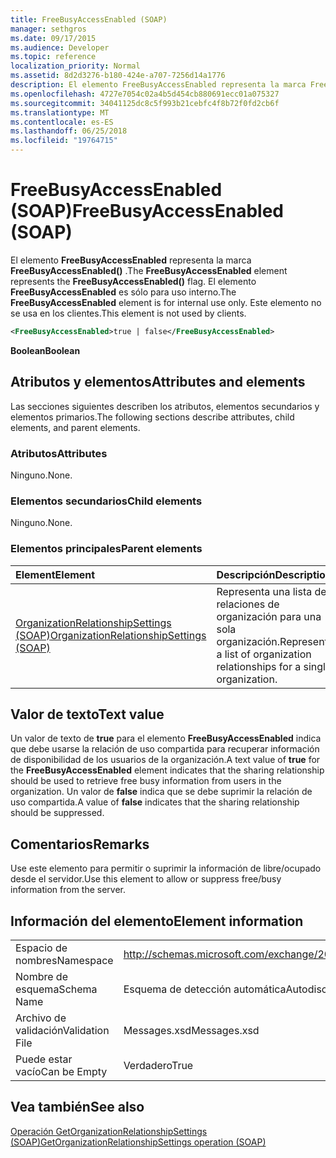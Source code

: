 ```yaml
---
title: FreeBusyAccessEnabled (SOAP)
manager: sethgros
ms.date: 09/17/2015
ms.audience: Developer
ms.topic: reference
localization_priority: Normal
ms.assetid: 8d2d3276-b180-424e-a707-7256d14a1776
description: El elemento FreeBusyAccessEnabled representa la marca FreeBusyAccessEnabled(). El elemento FreeBusyAccessEnabled es sólo para uso interno. Este elemento no se usa en los clientes.
ms.openlocfilehash: 4727e7054c02a4b5d454cb880691ecc01a075327
ms.sourcegitcommit: 34041125dc8c5f993b21cebfc4f8b72f0fd2cb6f
ms.translationtype: MT
ms.contentlocale: es-ES
ms.lasthandoff: 06/25/2018
ms.locfileid: "19764715"
---
```

# <a name="freebusyaccessenabled-soap"></a><span data-ttu-id="084b2-105">FreeBusyAccessEnabled (SOAP)</span><span class="sxs-lookup"><span data-stu-id="084b2-105">FreeBusyAccessEnabled (SOAP)</span></span>

<span data-ttu-id="084b2-106">El elemento **FreeBusyAccessEnabled** representa la marca **FreeBusyAccessEnabled()** .</span><span class="sxs-lookup"><span data-stu-id="084b2-106">The **FreeBusyAccessEnabled** element represents the **FreeBusyAccessEnabled()** flag.</span></span> <span data-ttu-id="084b2-107">El elemento **FreeBusyAccessEnabled** es sólo para uso interno.</span><span class="sxs-lookup"><span data-stu-id="084b2-107">The **FreeBusyAccessEnabled** element is for internal use only.</span></span> <span data-ttu-id="084b2-108">Este elemento no se usa en los clientes.</span><span class="sxs-lookup"><span data-stu-id="084b2-108">This element is not used by clients.</span></span> 
  
```XML
<FreeBusyAccessEnabled>true | false</FreeBusyAccessEnabled>
```

 <span data-ttu-id="084b2-109">**Boolean**</span><span class="sxs-lookup"><span data-stu-id="084b2-109">**Boolean**</span></span>
## <a name="attributes-and-elements"></a><span data-ttu-id="084b2-110">Atributos y elementos</span><span class="sxs-lookup"><span data-stu-id="084b2-110">Attributes and elements</span></span>

<span data-ttu-id="084b2-111">Las secciones siguientes describen los atributos, elementos secundarios y elementos primarios.</span><span class="sxs-lookup"><span data-stu-id="084b2-111">The following sections describe attributes, child elements, and parent elements.</span></span>
  
### <a name="attributes"></a><span data-ttu-id="084b2-112">Atributos</span><span class="sxs-lookup"><span data-stu-id="084b2-112">Attributes</span></span>

<span data-ttu-id="084b2-113">Ninguno.</span><span class="sxs-lookup"><span data-stu-id="084b2-113">None.</span></span>
  
### <a name="child-elements"></a><span data-ttu-id="084b2-114">Elementos secundarios</span><span class="sxs-lookup"><span data-stu-id="084b2-114">Child elements</span></span>

<span data-ttu-id="084b2-115">Ninguno.</span><span class="sxs-lookup"><span data-stu-id="084b2-115">None.</span></span>
  
### <a name="parent-elements"></a><span data-ttu-id="084b2-116">Elementos principales</span><span class="sxs-lookup"><span data-stu-id="084b2-116">Parent elements</span></span>

|<span data-ttu-id="084b2-117">**Element**</span><span class="sxs-lookup"><span data-stu-id="084b2-117">**Element**</span></span>|<span data-ttu-id="084b2-118">**Descripción**</span><span class="sxs-lookup"><span data-stu-id="084b2-118">**Description**</span></span>|
|:-----|:-----|
|[<span data-ttu-id="084b2-119">OrganizationRelationshipSettings (SOAP)</span><span class="sxs-lookup"><span data-stu-id="084b2-119">OrganizationRelationshipSettings (SOAP)</span></span>](organizationrelationshipsettings-soap.md) <br/> |<span data-ttu-id="084b2-120">Representa una lista de relaciones de organización para una sola organización.</span><span class="sxs-lookup"><span data-stu-id="084b2-120">Represents a list of organization relationships for a single organization.</span></span>  <br/> |
   
## <a name="text-value"></a><span data-ttu-id="084b2-121">Valor de texto</span><span class="sxs-lookup"><span data-stu-id="084b2-121">Text value</span></span>

<span data-ttu-id="084b2-122">Un valor de texto de **true** para el elemento **FreeBusyAccessEnabled** indica que debe usarse la relación de uso compartida para recuperar información de disponibilidad de los usuarios de la organización.</span><span class="sxs-lookup"><span data-stu-id="084b2-122">A text value of **true** for the **FreeBusyAccessEnabled** element indicates that the sharing relationship should be used to retrieve free busy information from users in the organization.</span></span> <span data-ttu-id="084b2-123">Un valor de **false** indica que se debe suprimir la relación de uso compartida.</span><span class="sxs-lookup"><span data-stu-id="084b2-123">A value of **false** indicates that the sharing relationship should be suppressed.</span></span> 
  
## <a name="remarks"></a><span data-ttu-id="084b2-124">Comentarios</span><span class="sxs-lookup"><span data-stu-id="084b2-124">Remarks</span></span>

<span data-ttu-id="084b2-125">Use este elemento para permitir o suprimir la información de libre/ocupado desde el servidor.</span><span class="sxs-lookup"><span data-stu-id="084b2-125">Use this element to allow or suppress free/busy information from the server.</span></span> 
  
## <a name="element-information"></a><span data-ttu-id="084b2-126">Información del elemento</span><span class="sxs-lookup"><span data-stu-id="084b2-126">Element information</span></span>

|||
|:-----|:-----|
|<span data-ttu-id="084b2-127">Espacio de nombres</span><span class="sxs-lookup"><span data-stu-id="084b2-127">Namespace</span></span>  <br/> |http://schemas.microsoft.com/exchange/2010/Autodiscover  <br/> |
|<span data-ttu-id="084b2-128">Nombre de esquema</span><span class="sxs-lookup"><span data-stu-id="084b2-128">Schema Name</span></span>  <br/> |<span data-ttu-id="084b2-129">Esquema de detección automática</span><span class="sxs-lookup"><span data-stu-id="084b2-129">Autodiscover schema</span></span>  <br/> |
|<span data-ttu-id="084b2-130">Archivo de validación</span><span class="sxs-lookup"><span data-stu-id="084b2-130">Validation File</span></span>  <br/> |<span data-ttu-id="084b2-131">Messages.xsd</span><span class="sxs-lookup"><span data-stu-id="084b2-131">Messages.xsd</span></span>  <br/> |
|<span data-ttu-id="084b2-132">Puede estar vacío</span><span class="sxs-lookup"><span data-stu-id="084b2-132">Can be Empty</span></span>  <br/> |<span data-ttu-id="084b2-133">Verdadero</span><span class="sxs-lookup"><span data-stu-id="084b2-133">True</span></span>  <br/> |
   
## <a name="see-also"></a><span data-ttu-id="084b2-134">Vea también</span><span class="sxs-lookup"><span data-stu-id="084b2-134">See also</span></span>



[<span data-ttu-id="084b2-135">Operación GetOrganizationRelationshipSettings (SOAP)</span><span class="sxs-lookup"><span data-stu-id="084b2-135">GetOrganizationRelationshipSettings operation (SOAP)</span></span>](getorganizationrelationshipsettings-operation-soap.md)

